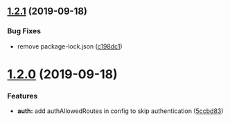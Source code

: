 ## [1.2.1](https://github.com/Lansoweb/koa-mongo-crud/compare/1.2.0...1.2.1) (2019-09-18)


### Bug Fixes

* remove package-lock.json ([c198dc1](https://github.com/Lansoweb/koa-mongo-crud/commit/c198dc1))

# [1.2.0](https://github.com/Lansoweb/koa-mongo-crud/compare/1.1.20...1.2.0) (2019-09-18)


### Features

* **auth:** add authAllowedRoutes in config to skip authentication ([5ccbd83](https://github.com/Lansoweb/koa-mongo-crud/commit/5ccbd83))
